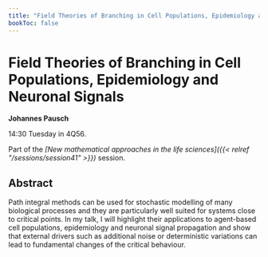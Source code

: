 ```yaml
---
title: "Field Theories of Branching in Cell Populations, Epidemiology and Neuronal Signals"
bookToc: false
---
```


# Field Theories of Branching in Cell Populations, Epidemiology and Neuronal Signals

**Johannes Pausch**

14:30 Tuesday in 4Q56.

Part of the *[New mathematical approaches in the life sciences]({{< relref "/sessions/session41" >}})* session.

## Abstract

Path integral methods can be used for stochastic modelling of many biological processes and they are particularly well suited for systems close to critical points. In my talk, I will highlight their applications to agent-based cell populations, epidemiology and neuronal signal propagation and show that external drivers such as additional noise or deterministic variations can lead to fundamental changes of the critical behaviour. 


